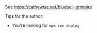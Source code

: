 See https://cathywise.net/bluebell-grimoire


Tips for the author:

* You're looking for `npm run deploy`
